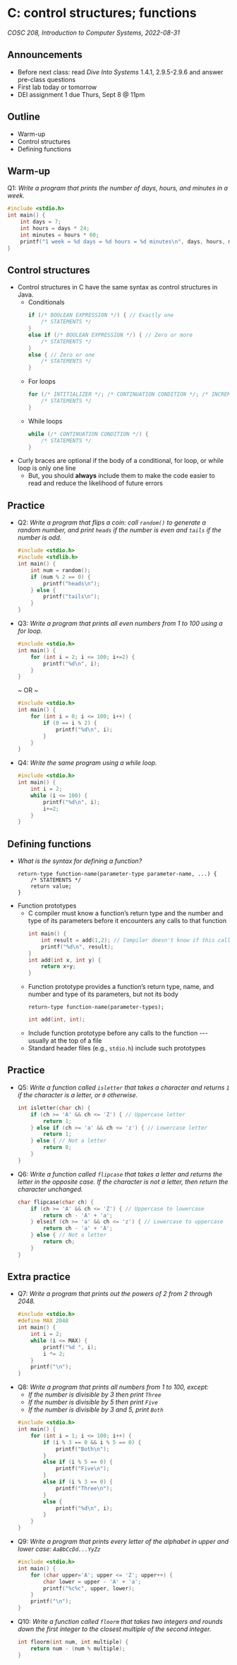 # C: control structures; functions
_COSC 208, Introduction to Computer Systems, 2022-08-31_

## Announcements
* Before next class: read _Dive Into Systems_ 1.4.1, 2.9.5-2.9.6 and answer pre-class questions
* First lab today or tomorrow
* DEI assignment 1 due Thurs, Sept 8 @ 11pm

## Outline
* Warm-up
* Control structures
* Defining functions

## Warm-up
Q1: _Write a program that prints the number of days, hours, and minutes in a week._
```C
#include <stdio.h>
int main() {
    int days = 7;
    int hours = days * 24;
    int minutes = hours * 60;
	printf("1 week = %d days = %d hours = %d minutes\n", days, hours, minutes);
}
```

## Control structures
* Control structures in C have the same syntax as control structures in Java.
    * Conditionals
        ```C
        if (/* BOOLEAN EXPRESSION */) { // Exactly one
            /* STATEMENTS */
        }
        else if (/* BOOLEAN EXPRESSION */) { // Zero or more
            /* STATEMENTS */   
        }
        else { // Zero or one
            /* STATEMENTS */   
        }
        ````
    * For loops
        ```C
        for (/* INTITIALIZER */; /* CONTINUATION CONDITION */; /* INCREMENT */) {
            /* STATEMENTS */
        }
        ```
    * While loops
        ```C
        while (/* CONTINUATION CONDITION */) {
            /* STATEMENTS */
        }
        ```
* Curly braces are optional if the body of a conditional, for loop, or while loop is only one line
    * But, you should **always** include them to make the code easier to read and reduce the likelihood of future errors

<div style="page-break-after:always;"></div>

## Practice
* Q2: _Write a program that flips a coin: call `random()` to generate a random number, and print `heads` if the number is even and `tails` if the number is odd._
    ```C
    #include <stdio.h>
    #include <stdlib.h>
    int main() {
        int num = random();
        if (num % 2 == 0) {
            printf("heads\n");
        } else {
            printf("tails\n");
        }
    }
    ```
* Q3: _Write a program that prints all even numbers from 1 to 100 using a for loop._
    ```C
    #include <stdio.h>
    int main() {
        for (int i = 2; i <= 100; i+=2) {
            printf("%d\n", i);
        }
    }
    ```
    ~ OR ~
    ```C
    #include <stdio.h>
    int main() {
        for (int i = 0; i <= 100; i++) {
            if (0 == i % 2) {
                printf("%d\n", i);
            }
        }
    }
    ```
* Q4: _Write the same program using a while loop._
    ```C
    #include <stdio.h>
    int main() {
        int i = 2;
        while (i <= 100) {
            printf("%d\n", i);
            i+=2;
        }
    }
    ```

<div style="page-break-after:always;"></div>

## Defining functions
* _What is the syntax for defining a function?_
    ```
    return-type function-name(parameter-type parameter-name, ...) {
        /* STATEMENTS */
        return value;
    }
    ```
* Function prototypes
    * C compiler must know a function’s return type and the number and type of its parameters before it encounters any calls to that function
        ```C
        int main() {
            int result = add(1,2); // Compiler doesn't know if this call is valid 
            printf("%d\n", result);
        }
        int add(int x, int y) {
            return x+y;
        }
        ```
    * Function prototype provides a function’s return type, name, and number and type of its parameters, but not its body
        ```
        return-type function-name(parameter-types);
        ```
        ```C
        int add(int, int);
        ```
    * Include function prototype before any calls to the function --- usually at the top of a file
    * Standard header files (e.g., `stdio.h`) include such prototypes

## Practice
* Q5: _Write a function called `isletter` that takes a character and returns `1` if the character is a letter, or `0` otherwise._
    ```C
    int isletter(char ch) {
        if (ch >= 'A' && ch <= 'Z') { // Uppercase letter
            return 1;
        } else if (ch >= 'a' && ch <= 'z') { // Lowercase letter
            return 1;
        } else { // Not a letter
            return 0;
        }
    }
    ```
* Q6: _Write a function called `flipcase` that takes a letter and returns the letter in the opposite case. If the character is not a letter, then return the character unchanged._
    ```C
    char flipcase(char ch) {
        if (ch >= 'A' && ch <= 'Z') { // Uppercase to lowercase
            return ch - 'A' + 'a';
        } elseif (ch >= 'a' && ch <= 'z') { // Lowercase to uppercase
            return ch - 'a' + 'A';
        } else { // Not a letter
            return ch;
        }
    }
    ```

## Extra practice
* Q7: _Write a program that prints out the powers of 2 from 2 through 2048._
    ```C
    #include <stdio.h>
    #define MAX 2048
    int main() {
        int i = 2;
        while (i <= MAX) {
            printf("%d ", i);
            i *= 2;
        }
        printf("\n");
    }
    ```
* Q8: _Write a program that prints all numbers from 1 to 100, except:_
    * _If the number is divisible by 3 then print `Three`_
    * _If the number is divisible by 5 then print `Five`_
    * _If the number is divisible by 3 and 5, print `Both`_
    ```C
    #include <stdio.h>
    int main() {
        for (int i = 1; i <= 100; i++) {
            if (i % 3 == 0 && i % 5 == 0) {
                printf("Both\n");
            }
            else if (i % 5 == 0) {
                printf("Five\n");
            }
            else if (i % 3 == 0) {
                printf("Three\n");
            }
            else {
                printf("%d\n", i);
            }
        }
    }
    ```
* Q9: _Write a program that prints every letter of the alphabet in upper and lower case: `AaBbCcDd...YyZz`_
    ```C
    #include <stdio.h>
    int main() {
        for (char upper='A'; upper <= 'Z'; upper++) {
            char lower = upper - 'A' + 'a';
            printf("%c%c", upper, lower);
        }
        printf("\n");
    }
    ```
* Q10: _Write a function called `floorm` that takes two integers and rounds down the first integer to the closest multiple of the second integer._
    ```C
    int floorm(int num, int multiple) {
        return num - (num % multiple);
    }
    ```